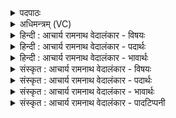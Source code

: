 <details><summary>पदपाठः</summary>

सु꣣ष्वाणा꣡सः꣢। इ꣣न्द्र। स्तुम꣡सि꣢। त्वा꣣। सनिष्य꣡न्तः꣢। चि꣣त्। तुविनृम्ण। तुवि। नृम्ण। वा꣡ज꣢꣯म्। आ। नः꣣। भर। सुवित꣢म्। य꣡स्य꣢꣯। को꣣ना꣢। त꣡ना꣢꣯। त्म꣡ना꣢꣯। स꣣ह्याम। त्वो꣡ताः꣢꣯। त्वा। उ꣣ताः। ३१६।
</details>

<details><summary>अधिमन्त्रम् (VC)</summary>

- इन्द्रः
- पृथुर्वैन्यः
- त्रिष्टुप्
- धैवतः
- ऐन्द्रं काण्डम्
</details>

<details><summary>हिन्दी : आचार्य रामनाथ वेदालंकार - विषयः</summary>

अगले मन्त्र में परमात्मा से याचना की गयी है।
</details>

<details><summary>हिन्दी : आचार्य रामनाथ वेदालंकार - पदार्थः</summary>

पदार्थान्वयभाषाः -  हे (तुविनृम्ण) बहुत बली और बहुत धनी (इन्द्र) परमात्मन् ! (सुष्वाणासः) श्रद्धारस को अभिषुत किये हुए हम (वाजम्) आत्मबल और अध्यात्मधन को (सनिष्यन्तः) पाना चाहते हुए (त्वा) तेरी (स्तुमसि) स्तुति करते हैं। तू (नः) हमें (सुवितम्) सद्गति और उत्कृष्ट प्रजा (आ भर) प्रदान कर, (यस्य) जिसकी (नः) हमें (कोना) कामना है। (त्वोताः) तुझसे रक्षित हम (त्मना) आत्म-बल द्वारा (तना) इधर-उधर फैले शत्रुओं को (सह्याम) परास्त कर दें ॥४॥
</details>

<details><summary>हिन्दी : आचार्य रामनाथ वेदालंकार - भावार्थः</summary>

भावार्थभाषाः -  आत्मा, मन, प्राण, शरीर आदि का बल और आत्मिक एवं सांसारिक धन पाने के लिए अनन्त बल और अपार धनवाले परमेश्वर से ही हमें याचना करनी चाहिए। उसी की कृपा से हम उत्तम गति और उत्तम प्रजा को पाने तथा शत्रु का पराजय करने में समर्थ होते हैं ॥४॥
</details>

<details><summary>संस्कृत : आचार्य रामनाथ वेदालंकार - विषयः</summary>

अथ परमात्मानं प्रार्थयते।
</details>

<details><summary>संस्कृत : आचार्य रामनाथ वेदालंकार - पदार्थः</summary>

पदार्थान्वयभाषाः -  हे (तुविनृम्ण) बहुबल बहुधन वा। तुवि इति बहुनाम। निघं० ३।१। नृम्णमिति बलनाम धननाम च। निघं० २।९, २।१०। (इन्द्र) परमात्मन् ! (सुष्वाणासः) श्रद्धारसम् अभिषुतवन्तः वयम्। षुञ् अभिषवे धातोः लिटः कानजादेशः। ‘आज्जसेरसुक्’ अ० ७।१।५० इति जसोऽसुगागमः। (वाजम्) आत्मबलं अध्यात्मधनं च (सनिष्यन्तः२) प्राप्तुमिच्छन्तः (चित्) एव (त्वा) त्वाम् (स्तुमसि) स्तुमः। ष्टुञ् स्तुतौ, ‘इदन्तो मसि’ अ० ७।१।४६ इति मसः इदन्तत्वम्। त्वम् (नः) अस्मभ्यम् (सुवितम्३) सद्गतिम् सुप्रजां वा। सुपूर्वात् इण् गतौ धातोः, षूङ् प्राणिगर्भविमोचने धातोर्वा क्त प्रत्यये रूपम्। तथा च निरुक्तम् ‘सुविते सु इते, सूते। सुगते सुप्रजायामिति वा’। निरु० ४।१७। (आभर) आहर, (यस्य) यस्याः सद्गतेः सुप्रजायाः वा (नः) अस्माकम् (कोना४) कामना वर्तते। (त्वोताः) त्वया उताः रक्षिताः। उताः इति अव रक्षणे धातोः क्त प्रत्यये रूपम्। वयम् (त्मना) आत्मना, आत्मबलेन। ‘मन्त्रेष्वाङ्यादेरात्मनः’ अ० ६।४।१४१ इत्याकारलोपः। (तना५) तनान् इतस्ततो विस्तीर्णान् शत्रून्। तनु विस्तारे। द्वितीयाबहुवचनस्य ‘सुपां सुलुक्०’ अ० ७।१।३९ इत्याकारादेशः। (सह्याम) पराभवेम। षह मर्षणे, संहितायाम् ‘अन्येषामपि दृश्यते’ अ० ६।३।१३७ वा० इति छान्दसं दीर्घत्वम् ॥४॥
</details>

<details><summary>संस्कृत : आचार्य रामनाथ वेदालंकार - भावार्थः</summary>

भावार्थभाषाः -  आत्ममनः प्राणशरीरादीनां बलस्य, आत्मिकलौकिकधनस्य च प्राप्त्यर्थम् अनन्तबलोऽपारधनश्च परमेश्वर एवास्माभिः प्रार्थनीयः। तस्यैव कृपया वयं सुगतिं सुप्रजां वा लब्धुं शत्रुपराजयं च कर्तुं प्रभवामः ॥४॥
</details>

<details><summary>संस्कृत : आचार्य रामनाथ वेदालंकार - पादटिप्पनी</summary>

टिप्पणी:   १. ऋ० १०।१४८।१ ‘सनिष्यन्तश्चित्’ ‘कोना तना त्मना सह्याम’ इत्येतयोः स्थाने क्रमशः ‘ससवांसश्च’, ‘चाकन्त्मना तना सनुयाम’ इति पाठः। २. सनिष्यन्तः लप्स्यन्तः लिप्सन्तः—इति वि०। षण सम्भक्तौ, अयमाप्नोति कर्मापि दृश्यते। ३. सुवितम् आत्मनः सकाशात् प्रेरितं पुत्रमित्यर्थः—इति वि०। सुवितं भद्रं धनम्—इति भ०। सुष्ठु प्राप्तव्यं शोभनं धनम्—इति सा०। ४. कोना। कनेः कान्तिकर्मण इदं रूपम्। पचाद्यच्। अकारस्य व्यत्ययात् ओकारः। प्रथमैकवचनस्य आकारादेशः। यस्य धनमाच्छिद्य दातुं कामयसे तस्य सुवितम् अस्मभ्यम् आभर—इति भ०। कोना शब्दस्य व्याख्याने सायणोऽपि भरतमनुकरोति। ‘किं पुनरभिभवेम ? उच्यते। कोना। कुत्सिताश्च ते ऊनाश्च कोनाः। छान्दसत्वात् कुशब्दस्य का भावः। द्वितीयाबहुवचनस्य स्थाने छान्दसत्वात् आ इत्यादेशः। कुत्सितान् ऊनान् च शत्रूनित्यर्थः’—इति वि०। कुण शब्दे इति धातोरपि ‘कोना’ इति व्युत्पादयितुं शक्यम्। कोना शब्दमयी प्रार्थनेत्यर्थः। ५. तना धनेन—इति वि०। तना, तनोतेस्तनयः, तनयेन—इति भ०। तना धननामैतत्। विस्तृतानि धनानि....सह्याम, षह अभिभवे, धातूनामनेकार्थत्वात् त्वत्प्रसादाल्लभेमहि—इति सा०।
</details>